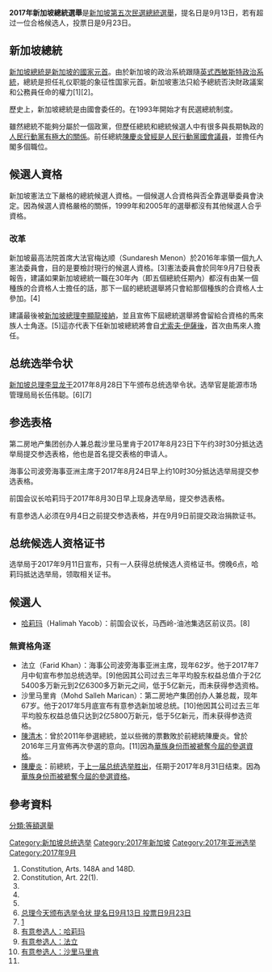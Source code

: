 **2017年新加坡總統選舉**是[新加坡第五次民選總統選舉](../Page/新加坡.md "wikilink")，提名日是9月13日，若有超过一位合格候选人，投票日是9月23日。

## 新加坡總統

[新加坡總統是新加坡的國家元首](../Page/新加坡總統.md "wikilink")。由於新加坡的政治系統跟隨[英式西敏斯特政治系統](../Page/英國.md "wikilink")，總統是担任礼仪职能的象征性国家元首。新加坡憲法只給予總統否決財政議案和公務員任命的權力\[1\]\[2\]。

歷史上，新加坡總統是由國會委任的。在1993年開始才有民選總統制度。

雖然總統不能夠分屬於一個政黨，但歷任總統和總統候選人中有很多與長期執政的[人民行動黨有極大的關係](../Page/人民行動黨.md "wikilink")。前任總統[陳慶炎曾經是人民行動黨國會議員](../Page/陳慶炎.md "wikilink")，並擔任內閣多個職位。

## 候選人資格

新加坡憲法立下嚴格的總統候選人資格。一個候選人合資格與否全靠選舉委員會決定。因為候選人資格嚴格的關係，1999年和2005年的選舉都沒有其他候選人合乎資格。

### 改革

新加坡最高法院首席大法官梅达顺（Sundaresh
Menon）於2016年率領一個九人憲法委員會，目的是要檢討現行的候選人資格。\[3\]憲法委員會於同年9月7日發表報告，建議如果新加坡總統一職在30年內（即五個總統任期內）都沒有由某一個種族的合資格人士擔任的話，那下一屆的總統選舉將只會給那個種族的合資格人士參加。\[4\]

建議最後被[新加坡總理](../Page/新加坡總理.md "wikilink")[李顯龍接納](../Page/李顯龍.md "wikilink")，並且宣佈下屆總統選舉將會留給合資格的馬來族人士角逐。\[5\]這亦代表下任新加坡總統將會自[尤索夫·伊薩後](../Page/尤索夫·伊薩.md "wikilink")，首次由馬來人擔任。

## 总统选举令状

[新加坡总理](../Page/新加坡总理.md "wikilink")[李显龙于](../Page/李显龙.md "wikilink")2017年8月28日下午颁布总统选举令状。选举官是能源市场管理局局长伍伟聪。\[6\]\[7\]

## 参选表格

第二房地产集团创办人兼总裁沙里马里肯于2017年8月23日下午约3时30分抵达选举局提交参选表格，他也是首名提交表格的申请人。

海事公司波旁海事亚洲主席于2017年8月24日早上约10时30分抵达选举局提交参选表格。

前国会议长哈莉玛于2017年8月30日早上现身选举局，提交参选表格。

有意参选人必须在9月4日之前提交参选表格，并在9月9日前提交政治捐款证书。

## 总统候选人资格证书

选举局于2017年9月11日宣布，只有一人获得总统候选人资格证书。傍晚6点，哈莉玛抵达选举局，领取相关证书。

## 候選人

  - [哈莉玛](../Page/哈莉玛.md "wikilink")（Halimah
    Yacob）：前国会议长，马西岭-油池集选区前议员。\[8\]

### 無資格角逐

  - 法立（Farid
    Khan）：海事公司波旁海事亚洲主席，现年62岁。他于2017年7月中旬宣布参加总统选举。\[9\]他因其公司过去三年平均股东权益总值介于2亿5400多万新元到2亿6300多万新元之间，低于5亿新元，而未获得参选资格。
  - 沙里马里肯（Mohd Salleh
    Marican）：第二房地产集团创办人兼总裁，现年67岁。他于2017年5月底宣布有意参选新加坡总统。\[10\]他因其公司过去三年平均股东权益总值只达到2亿5800万新元，低于5亿新元，而未获得参选资格。
  - [陳清木](../Page/陳清木.md "wikilink")：曾於2011年參選總統，並以些微的票數敗於前總統陳慶炎。曾於2016年三月宣佈再次參選的意向。\[11\]因為[華族身份而被褫奪今屆的參選資格](../Page/漢族.md "wikilink")。
  - [陳慶炎](../Page/陳慶炎.md "wikilink")：前總統，于[上一届总统选举胜出](../Page/2011年新加坡总统选举.md "wikilink")，任期于2017年8月31日结束。因為[華族身份而被褫奪今屆的參選資格](../Page/漢族.md "wikilink")。

## 參考資料

[分類:等額選舉](../Page/分類:等額選舉.md "wikilink")

[Category:新加坡总统选举](https://zh.wikipedia.org/wiki/Category:新加坡总统选举 "wikilink")
[Category:2017年新加坡](https://zh.wikipedia.org/wiki/Category:2017年新加坡 "wikilink")
[Category:2017年亚洲选举](https://zh.wikipedia.org/wiki/Category:2017年亚洲选举 "wikilink")
[Category:2017年9月](https://zh.wikipedia.org/wiki/Category:2017年9月 "wikilink")

1.  Constitution, Arts. 148A and 148D.
2.  Constitution, Art. 22(1).
3.
4.
5.
6.  [总理今天颁布选举令状 提名日9月13日
    投票日9月23日](http://www.channel8news.sg/news8/singapore/20170828-sg-writ/3810534.html)
7.  [1](https://www.facebook.com/leehsienloong/posts/1585783824817651)
8.  [有意参选人：哈莉玛](http://www.channel8news.sg/news8/specialreports/pe2017/candidates#tabs-8)
9.  [有意参选人：法立](http://www.channel8news.sg/news8/specialreports/pe2017/candidates#tabs-9)
10. [有意参选人：沙里马里肯](http://www.channel8news.sg/news8/specialreports/pe2017/candidates#tabs-10)
11.